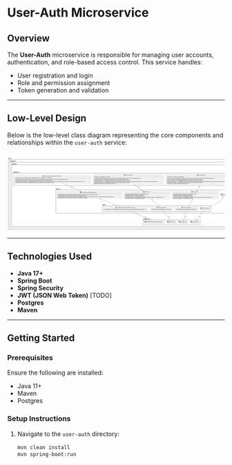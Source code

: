 # User-Auth Microservice

## Overview

The **User-Auth** microservice is responsible for managing user accounts, authentication, and role-based access control. This service handles:

- User registration and login
- Role and permission assignment
- Token generation and validation

---

## Low-Level Design

Below is the low-level class diagram representing the core components and relationships within the `user-auth` service:

<div style="overflow-x: auto; padding: 2px;">
  <img src="src/main/resources/class-diagram.svg" alt="User Auth Class Diagram" style="max-width: none; min-width: 800px;">
</div>

---

## Technologies Used

- **Java 17+**
- **Spring Boot**
- **Spring Security**
- **JWT (JSON Web Token)** [TODO]
- **Postgres**
- **Maven**

---

## Getting Started

### Prerequisites

Ensure the following are installed:

- Java 11+
- Maven
- Postgres

### Setup Instructions

1. Navigate to the `user-auth` directory:

   ```bash
   mvn clean install
   mvn spring-boot:run
